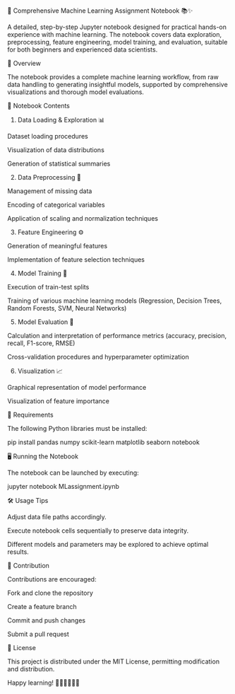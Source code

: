 🌟 Comprehensive Machine Learning Assignment Notebook 📚✨

A detailed, step-by-step Jupyter notebook designed for practical hands-on experience with machine learning. The notebook covers data exploration, preprocessing, feature engineering, model training, and evaluation, suitable for both beginners and experienced data scientists.

🚀 Overview

The notebook provides a complete machine learning workflow, from raw data handling to generating insightful models, supported by comprehensive visualizations and thorough model evaluations.

📖 Notebook Contents

1. Data Loading & Exploration 📊

Dataset loading procedures

Visualization of data distributions

Generation of statistical summaries

2. Data Preprocessing 🧹

Management of missing data

Encoding of categorical variables

Application of scaling and normalization techniques

3. Feature Engineering ⚙️

Generation of meaningful features

Implementation of feature selection techniques

4. Model Training 🧠

Execution of train-test splits

Training of various machine learning models (Regression, Decision Trees, Random Forests, SVM, Neural Networks)

5. Model Evaluation 🎯

Calculation and interpretation of performance metrics (accuracy, precision, recall, F1-score, RMSE)

Cross-validation procedures and hyperparameter optimization

6. Visualization 📈

Graphical representation of model performance

Visualization of feature importance

📌 Requirements

The following Python libraries must be installed:

pip install pandas numpy scikit-learn matplotlib seaborn notebook

🖥️ Running the Notebook

The notebook can be launched by executing:

jupyter notebook MLassignment.ipynb

🛠️ Usage Tips

Adjust data file paths accordingly.

Execute notebook cells sequentially to preserve data integrity.

Different models and parameters may be explored to achieve optimal results.

🤝 Contribution

Contributions are encouraged:

Fork and clone the repository

Create a feature branch

Commit and push changes

Submit a pull request

📜 License

This project is distributed under the MIT License, permitting modification and distribution.

Happy learning! 🌟📘👩‍💻👨‍💻

